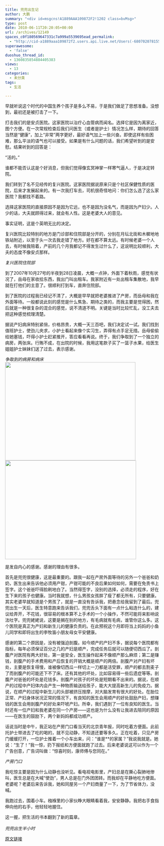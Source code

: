 ```yaml
---
title: 兜兜出生记
author: 大鹏
summary: "<div id=msgcns!A1889AAA109872F2!1202 class=bvMsg>"
type: post
date: 2010-06-11T20:20:05+00:00
url: /archives/12149
spaces_c0f180569647331c7a999a5539695ead_permalink:
  - "http://cid-a1889aaa109872f2.users.api.live.net/Users(-6807020781556960526)/Blogs('A1889AAA109872F2!102')/Entries('A1889AAA109872F2!1202')?authkey=7T08dKQfQ0s%24"
superawesome:
  - 'false'
duoshuo_thread_id:
  - 1360835854884405383
views:
  - 13
categories:
  - 未分类
tags:
  - 生活

---
```

<div id="msgcns!A1889AAA109872F2!1202" class="bvMsg">
  早就听说这个时代的中国生养个孩子是多么不易，于是我们做足了思想准备。没想到，最初还是被打击了一下。</p> 
  
  <p>
    打击我们的是安贞医院。这家医院以治疗心血管病而闻名。选择它是因为离家近，图个方便。在一次常规检查后我们问医生（或者是护士）情况怎么样，期待的回答当然是“健康”，加上“非常”两字更好，最好语气加上一些兴奋。即使这样有些困难，那么平淡的语气也可以接受。如果是有什么问题的话，我们希望听到的是安慰。结果听到的回答是：
  </p>
  
  <p>
    “活的。”
  </p>
  
  <p>
    谁都不能否认这是个好消息，但我们觉得像玄冥神掌一样寒气逼人，于是决定转院。
  </p>
  
  <p>
    我们转到了名不见经传的复兴医院。这家医院据说原来只是个社区保健性质的医院，后来才发展起来的。有一次我打车去，司机很奇怪地问：你们怎么选了这么家医院？我都找不着路。
  </p>
  
  <p>
    选择这家医院的直接原因不是因为它远，也不是因为没名气，而是因为产妇少。人少的话，大夫就顾得过来，就会有人性。这是老婆大人的意见。
  </p>
  
  <p>
    事实证明，这是个英明无比的决定。
  </p>
  
  <p>
    复兴医院比较特别的地方是门诊部和住院部是分开的，分别在月坛北街和木樨地地铁站附近，以至于头一次去我走错了地方。好在都不算太远。有时候老婆一个人去，有时候我陪着，产前的几个月我都记不得发生过什么了，这说明比较顺利，大夫的态度不像安贞那样。
  </p>
  
  <p>
    <span style="font-style:italic;">复兴医院住院部</span><br /><span><a href="http://pengzhaoblog.files.wordpress.com/2010/06/20071102_dsc02513.jpg?w=224" rel="WLPP;url=http://pengzhaoblog.files.wordpress.com/2010/06/20071102_dsc02513.jpg?w=224"><img src="http://pengzhaoblog.files.wordpress.com/2010/06/20071102_dsc02513.jpg?w=224" alt="" /></a></span>
  </p>
  
  <p>
    到了2007年10月27号的半夜到28日凌晨，大概一点钟，外面下着秋雨，感觉有状况了，岳母在家收拾东西，我出门叫出租车。我家附近有一处出租车集散地，我早就在打他们的主意了。很顺利打到车，直奔住院部。
  </p>
  
  <p>
    到了医院的过程我已经记不清了，大概是早早就把老婆推进了产房，而岳母和我在外面等待。一般都说此刻的感觉是什么焦急、期待之类的，而我主要是觉得困，然后就是一种很复杂的混合的感觉，说不清道不明。关键是当时比较忙乱，没工夫去把这种感觉梳理清楚。
  </p>
  
  <p>
    据说产妇病床特别紧俏，价格昂贵，大概一天三百吧，我们决定试一试。我们找到值班护士，使劲儿央求，小护士看起来像个实习生，弄得有点手足无措。岳母偷偷给她塞钱，吓得小护士赶紧推开，答应看看再说。终于，我们争取到了一个独立的病房，两张床。行贿不成，在出院的时候，我用这笔款子买了一篮子水果，给医生姐姐护士妹妹们送了过去，表示感谢。
  </p>
  
  <p>
    <span style="font-style:italic;">争取到的病房和病床</span><br /><span><a href="http://pengzhaoblog.files.wordpress.com/2010/06/20071102_dsc02517.jpg?w=300" rel="WLPP;url=http://pengzhaoblog.files.wordpress.com/2010/06/20071102_dsc02517.jpg?w=300"><img style="width:427px;height:321px;" src="http://pengzhaoblog.files.wordpress.com/2010/06/20071102_dsc02517.jpg?w=300" alt="" /></a></span><span><a href="http://pengzhaoblog.files.wordpress.com/2010/06/dsc02388.jpg?w=300" rel="WLPP;url=http://pengzhaoblog.files.wordpress.com/2010/06/dsc02388.jpg?w=300"><img style="width:429px;height:323px;" src="http://pengzhaoblog.files.wordpress.com/2010/06/dsc02388.jpg?w=300" alt="" /></a></span>
  </p>
  
  <p>
    是发自内心的感谢。感谢的理由有很多。
  </p>
  
  <p>
    首先是兜兜很健康，这是最重要的。跟我一起在产房外面等待的另外一个爸爸和奶奶，医生出来告诉他必须用产钳，产钳可能的不良后果如何如何，需要在免责书上签字。这个爸爸吓得脸刷地白了。当然得签字，没别的选择，必须走的程序，好在生下来的孩子也健康。当时我就想，什么男孩女孩胖了瘦了都无所有，只要健康。其实老婆早就知道是个男孩了，就是一直没有告诉我，把悬念给我留到了最后。兜兜出生一天后，医生特意跑来告诉我们，兜兜舌头下面有一点什么粘连什么的，建议给弄开，不花钱，很容易的根本算不上手术的一个小操作，不然可能将来影响说法吐字。兜兜姥姥说，这要是搁在别的地方，有毛病就有毛病，谁管你这么多。这个医院是真正为产妇和新生儿的健康负责的。在此预祝这个月即将当上妈妈的小鱼儿同学和即将出生的李牧笛小朋友母女平安健康。
  </p>
  
  <p>
    感谢的第二个原因是，没有被强迫剖腹。如今顺产的产妇不多，据说每个医院都有指标，每年必须保证百分之几的产妇是顺产，完成任务后就可以随便切西瓜了。剖腹产对医院有两大好处，第一是安全，医生操作起来不像顺产那么麻烦；第二是赚钱，剖腹产的手术费用和产后恢复的开销大概是顺产的两倍。剖腹产对产妇有坏处，主要是恢复得慢，谁被像切西瓜一样切上一刀都是活受罪，顺产的都去割麦子了而剖腹产的可能还下不了床。还有其他的坏处，比如容易得一些后遗症等等。剖腹产对爸爸的坏处是花钱多。剖腹产对孩子的坏处是短期看不出来的。据说，在顺产的过程中产妇体内会产生一种物质输送给孩子，能大大提高新生儿的免疫力。据说，在顺产的过程中新生儿的头部被挤压按摩，对大脑发育有很大的好处。在胎位正常、产妇身体状况正常的情况下，有良知的医生会用顺产的好处鼓励产妇，想赚钱的医生会用剖腹产的好处来吓唬产妇。所幸，我们遇到了一位有良知的医生。当时还有一位产妇和我老婆在同一个产房——这也是为什么没有让我进去陪同的原因——在医生的鼓励下，两个新妈妈都成功顺产。
  </p>
  
  <p>
    话说当时是中午，我正站在产房门口看当天的北京青年报，同时吃着方便面。此前托护士带进去了吃的喝的，就不见动静，不知道还要等多久。正在吃着，只见产房门缓缓打开，一位护士推着一个小车出来，问：“谁是**的家属？”我说我就是。她说：“生了！”我一惊，扔下报纸和方便面就跑了过去。后来老婆说这可以作为一个广告创意，广告词叫做：“惊喜时刻，康师傅与您同在。”
  </p>
  
  <p>
    <span style="font-style:italic;">产房门口</span><br /><span><a href="http://pengzhaoblog.files.wordpress.com/2010/06/20071102_dsc02509.jpg?w=300" rel="WLPP;url=http://pengzhaoblog.files.wordpress.com/2010/06/20071102_dsc02509.jpg?w=300"><img src="http://pengzhaoblog.files.wordpress.com/2010/06/20071102_dsc02509.jpg?w=300" alt="" /></a></span>
  </p>
  
  <p>
    我吃惊主要是因为什么动静也没听见。看电视电影里，产妇总是在撕心裂肺地惨叫，医生总是在大喊“使劲”，男人总是在门外团团转。而我却在平静地吃方便面。老婆呢？老婆后来告诉我，她和同屋另一个产妇商量了一下，为了节省体力，没喊。
  </p>
  
  <p>
    我跑过去，围着小车。襁褓里的小家伙睁大眼睛看着我，安安静静。我把右手食指伸向他的右手，他轻轻地握住。
  </p>
  
  <p>
    这一握，把生活的书本翻到了新的篇章。<br /><br style="font-style:italic;" /><span style="font-style:italic;">兜兜出生半小时</span><br /><span><a href="http://pengzhaoblog.files.wordpress.com/2010/06/dsc02393_.jpg?w=300" rel="WLPP;url=http://pengzhaoblog.files.wordpress.com/2010/06/dsc02393_.jpg?w=300"><img src="http://pengzhaoblog.files.wordpress.com/2010/06/dsc02393_.jpg?w=300" alt="" /></a></span></div>

[原文链接](http://dapengde.com/archives/12149)

